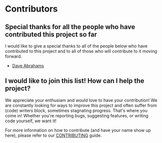# Contributors

## Special thanks for all the people who have contributed this project so far

I would like to give a special thanks to all of the people below who have contributed to this project and to all of those who will contribute to it moving forward.

- [Dave Abrahams](https://github.com/dabrahams)

## I would like to join this list! How can I help the project?

We appreciate your enthusiam and would love to have your contribution! We are constantly looking for ways to improve this project and often suffer from (code) writers block, sometimes stagnating progress. That's where you come in! Whether you're reporting bugs, suggesting features, or writing code yourself, we want it!

For more information on how to contribute (and have your name show up here), please refer to our [CONTRIBUTING](CONTRIBUTING.md) guide.
